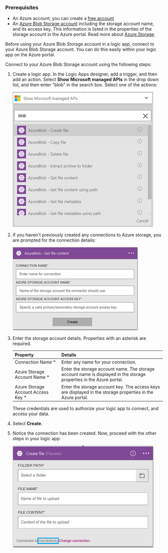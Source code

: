 ### Prerequisites
* An Azure account; you can create a [free account](https://azure.microsoft.com/free)
* An [Azure Blob Storage account](../articles/storage/common/storage-create-storage-account.md) including the storage account name, and its access key. This information is listed in the properties of the storage account in the Azure portal. Read more about [Azure Storage](../articles/storage/storage-introduction.md).

Before using your Azure Blob Storage account in a logic app, connect to your Azure Blob Storage account. You can do this easily within your logic app on the Azure  portal.  

Connect to your Azure Blob Storage account using the following steps:  

1. Create a logic app. In the Logic Apps designer, add a trigger, and then add an action. Select **Show Microsoft managed APIs** in the drop down list, and then enter "blob" in the search box. Select one of the actions:  
   
    ![Azure Blob Storage connection creation step](./media/connectors-create-api-azureblobstorage/azureblobstorage-1.png)  
2. If you haven't previously created any connections to Azure storage, you are prompted for the connection details:   
   
    ![Azure Blob Storage connection creation step](./media/connectors-create-api-azureblobstorage/connection-details.png)  
3. Enter the storage account details. Properties with an asterisk are required.
   
   | Property | Details |
   | --- | --- |
   | Connection Name * |Enter any name for your connection. |
   | Azure Storage Account Name * |Enter the storage account name. The storage account name is displayed in the storage properties in the Azure portal. |
   | Azure Storage Account Access Key * |Enter the storage account key. The access keys are displayed in the storage properties in the Azure portal. |
   
    These credentials are used to authorize your logic app to connect, and access your data. 
4. Select **Create**.
5. Notice the connection has been created. Now, proceed with the other steps in your logic app: 
   
    ![Azure Blob Storage connection creation step](./media/connectors-create-api-azureblobstorage/azureblobstorage-3.png)  

